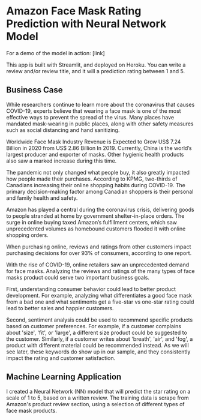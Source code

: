 # Amazon Face Mask Rating Prediction with Neural Network Model

For a demo of the model in action: [link]

This app is built with Streamlit, and deployed on Heroku. You can write a review and/or review title, and it will a prediction rating between 1 and 5.

## Business Case

While researchers continue to learn more about the coronavirus that causes COVID-19, experts believe that wearing a face mask is one of the most effective ways to prevent the spread of the virus. Many places have mandated mask-wearing in public places, along with other safety measures such as social distancing and hand sanitizing.

Worldwide Face Mask Industry Revenue is Expected to Grow US$ 7.24 Billion in 2020 from US$ 2.86 Billion In 2019. Currently, China is the world’s largest producer and exporter of masks. Other hygienic health products also saw a marked increase during this time.

The pandemic not only changed what people buy, it also greatly impacted how people made their purchases. According to KPMG, two-thirds of Canadians increasing their online shopping habits during COVID-19. The primary decision-making factor among Canadian shoppers is their personal and family health and safety.

Amazon has played a central during the coronavirus crisis, delivering goods to people stranded at home by government shelter-in-place orders. The surge in online buying taxed Amazon’s fulfillment centers, which saw unprecedented volumes as homebound customers flooded it with online shopping orders. 

When purchasing online, reviews and ratings from other customers impact purchasing decisions for over 93% of consumers, according to one report. 

With the rise of COVID-19, online retailers saw an unprecedented demand for face masks. Analyzing the reviews and ratings of the many types of face masks product could serve two important business goals. 

First, understanding consumer behavior could lead to better product development. For example, analyzing what differentiates a good face mask from a bad one and what sentiments get a five-star vs one-star rating could lead to better sales and happier customers.

Second, sentiment analysis could be used to recommend specific products based on customer preferences. For example, if a customer complains about 'size', 'fit', or 'large', a different size product could be suggested to the customer. Similarly, if a customer writes about 'breath', 'air', and 'fog', a product with different material could be recommended instead. As we will see later, these keywords do show up in our sample, and they consistently impact the rating and customer satisfaction.

## Machine Learning Application

I created a Neural Network (NN) model that will predict the star rating on a scale of 1 to 5, based on a written review. The training data is scrape from Amazon's product review section, using a selection of different types of face mask products.
